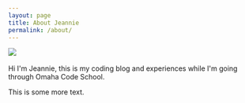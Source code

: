 ```yaml
---
layout: page
title: About Jeannie
permalink: /about/
---
```

<img src = "https://pbs.twimg.com/profile_images/605170677222498304/zqvpx-u6.jpg">
<br>
<br> Hi I'm Jeannie, this is my coding blog and experiences while I'm going through Omaha Code School. 

This is some more text. 